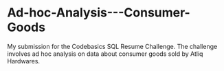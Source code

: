 # Ad-hoc-Analysis---Consumer-Goods
My submission for the Codebasics SQL Resume Challenge. The challenge involves ad hoc analysis on data about consumer goods sold by Atliq Hardwares.
